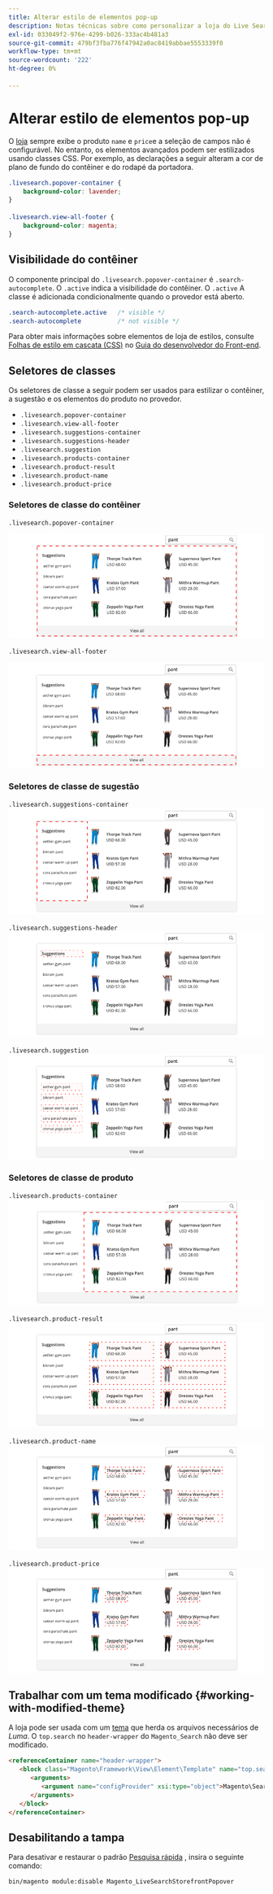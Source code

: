 ```yaml
---
title: Alterar estilo de elementos pop-up
description: Notas técnicas sobre como personalizar a loja do Live Search.
exl-id: 033049f2-976e-4299-b026-333ac4b481a3
source-git-commit: 479bf3fba776f47942a0ac8419abbae5553339f0
workflow-type: tm+mt
source-wordcount: '222'
ht-degree: 0%

---
```


# Alterar estilo de elementos pop-up

O [loja](storefront-popover.md) sempre exibe o produto `name` e `price`e a seleção de campos não é configurável. No entanto, os elementos avançados podem ser estilizados usando classes CSS. Por exemplo, as declarações a seguir alteram a cor de plano de fundo do contêiner e do rodapé da portadora.

```css
.livesearch.popover-container {
    background-color: lavender;
}

.livesearch.view-all-footer {
    background-color: magenta;
}
```

## Visibilidade do contêiner

O componente principal do `.livesearch.popover-container` é `.search-autocomplete`.  O `.active` indica a visibilidade do contêiner. O `.active` A classe é adicionada condicionalmente quando o provedor está aberto.

```css
.search-autocomplete.active   /* visible */
.search-autocomplete          /* not visible */
```

Para obter mais informações sobre elementos de loja de estilos, consulte [Folhas de estilo em cascata (CSS)](https://devdocs.magento.com/guides/v2.4/frontend-dev-guide/css-topics/css-overview.html) no [Guia do desenvolvedor do Front-end](https://devdocs.magento.com/guides/v2.4/frontend-dev-guide/bk-frontend-dev-guide.html).

## Seletores de classes

Os seletores de classe a seguir podem ser usados para estilizar o contêiner, a sugestão e os elementos do produto no provedor.

* `.livesearch.popover-container`
* `.livesearch.view-all-footer`
* `.livesearch.suggestions-container`
* `.livesearch.suggestions-header`
* `.livesearch.suggestion`
* `.livesearch.products-container`
* `.livesearch.product-result`
* `.livesearch.product-name`
* `.livesearch.product-price`

### Seletores de classe do contêiner

`.livesearch.popover-container`

![Contêiner Pop](assets/livesearch-popover-container.png)

`.livesearch.view-all-footer`

![Exibir todo o rodapé](assets/livesearch-view-all-footer.png)

### Seletores de classe de sugestão

`.livesearch.suggestions-container`
![Contêiner de sugestões](assets/livesearch-suggestions-container.png)

`.livesearch.suggestions-header`
![Cabeçalho de sugestões](assets/livesearch-suggestions-header.png)

`.livesearch.suggestion`
![Sugestão](assets/livesearch-suggestion.png)

### Seletores de classe de produto

`.livesearch.products-container`
![Contêiner de produto](assets/livesearch-product-container.png)

`.livesearch.product-result`
![Resultado do produto](assets/livesearch-product-result.png)

`.livesearch.product-name`
![Nome do produto](assets/livesearch-product-name.png)

`.livesearch.product-price`
![Preço do produto](assets/livesearch-product-price.png)

## Trabalhar com um tema modificado {#working-with-modified-theme}

A loja pode ser usada com um [tema](https://devdocs.magento.com/guides/v2.3/frontend-dev-guide/themes/theme-overview.html) que herda os arquivos necessários de *Luma*. O `top.search` no `header-wrapper` do `Magento_Search` não deve ser modificado.

```html
<referenceContainer name="header-wrapper">
   <block class="Magento\Framework\View\Element\Template" name="top.search" as="topSearch" template="Magento_Search::form.mini.phtml">
      <arguments>
         <argument name="configProvider" xsi:type="object">Magento\Search\ViewModel\ConfigProvider</argument>
      </arguments>
   </block>
</referenceContainer>
```

## Desabilitando a tampa

Para desativar e restaurar o padrão [Pesquisa rápida](https://docs.magento.com/user-guide/catalog/search-quick.html) , insira o seguinte comando:

```bash
bin/magento module:disable Magento_LiveSearchStorefrontPopover
```
